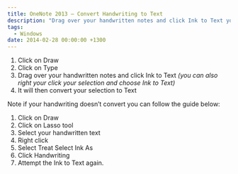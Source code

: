 ```yaml
---
title: OneNote 2013 – Convert Handwriting to Text
description: "Drag over your handwritten notes and click Ink to Text you can also right your click your selection and choose Ink to Text"
tags:
  - Windows
date: 2014-02-28 00:00:00 +1300
---
```

  1. Click on Draw
  2. Click on Type
  3. Drag over your handwritten notes and click Ink to Text _(you can also right your click your selection and choose Ink to Text)_
  4. It will then convert your selection to Text

Note if your handwriting doesn&#8217;t convert you can follow the guide below:

  1. Click on Draw
  2. Click on Lasso tool
  3. Select your handwritten text
  4. Right click
  5. Select Treat Select Ink As
  6. Click Handwriting
  7. Attempt the Ink to Text again.
